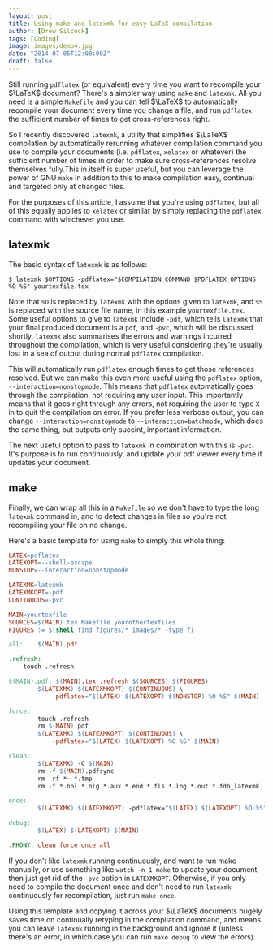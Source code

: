 ```yaml
---
layout: post
title: Using make and latexmk for easy LaTeX compilation
author: [Drew Silcock]
tags: [Coding]
image: images/demo4.jpg
date: "2014-07-05T12:00:00Z"
draft: false
---
```


Still running `pdflatex` (or equivalent) every time you want to recompile your $\LaTeX$ document? There's a simpler way using `make` and `latexmk`. All you need is a simple `Makefile` and you can tell $\LaTeX$ to automatically recompile your document every time you change a file, and run `pdflatex` the sufficient number of times to get cross-references right.

<!--more-->

So I recently discovered `latexmk`, a utility that simplifies $\LaTeX$ compilation by automatically rerunning whatever compilation command you use to compile your documents (i.e. `pdflatex`, `xelatex` or whatever) the sufficient number of times in order to make sure cross-references resolve themselves fully.This in itself is super useful, but you can leverage the power of GNU `make` in addition to this to make compilation easy, continual and targeted only at changed files.

For the purposes of this article, I assume that you're using `pdflatex`, but all of this equally applies to `xelatex` or similar by simply replacing the `pdflatex` command with whichever you use.

## latexmk

The basic syntax of `latexmk` is as follows:

```shell
$ latexmk $OPTIONS -pdflatex="$COMPILATION_COMMAND $PDFLATEX_OPTIONS %O %S" yourtexfile.tex
```

Note that `%O` is replaced by `latexmk` with the options given to `latexmk`, and `%S` is replaced with the source file name, in this example `yourtexfile.tex`. Some useful options to give to `latexmk` include `-pdf`, which tells `latexmk` that your final produced document is a `pdf`, and `-pvc`, which will be discussed shortly. `latexmk` also summarises the errors and warnings incurred throughout the compilation, which is very useful considering they're usually lost in a sea of output during normal `pdflatex` compilation.

This will automatically run `pdflatex` enough times to get those references resolved. But we can make this even more useful using the `pdflatex` option, `--interaction=nonstopmode`. This means that `pdflatex` automatically goes through the compilation, not requiring any user input. This importantly means that it goes right through any errors, not requiring the user to type `X` in to quit the compilation on error. If you prefer less verbose output, you can change `--interaction=nonstopmode` to `--interaction=batchmode`, which does the same thing, but outputs only succint, important information.

The next useful option to pass to `latexmk` in combination with this is `-pvc`. It's purpose is to run continuously, and update your pdf viewer every time it updates your document.

## make

Finally, we can wrap all this in a `Makefile` so we don't have to type the long `latexmk` command in, and to detect changes in files so you're not recompiling your file on no change.

Here's a basic template for using `make` to simply this whole thing:

```makefile
LATEX=pdflatex
LATEXOPT=--shell-escape
NONSTOP=--interaction=nonstopmode

LATEXMK=latexmk
LATEXMKOPT=-pdf
CONTINUOUS=-pvc

MAIN=yourtexfile
SOURCES=$(MAIN).tex Makefile yourothertexfiles
FIGURES := $(shell find figures/* images/* -type f)

all:    $(MAIN).pdf

.refresh:
    touch .refresh

$(MAIN).pdf: $(MAIN).tex .refresh $(SOURCES) $(FIGURES)
        $(LATEXMK) $(LATEXMKOPT) $(CONTINUOUS) \
            -pdflatex="$(LATEX) $(LATEXOPT) $(NONSTOP) %O %S" $(MAIN)

force:
        touch .refresh
        rm $(MAIN).pdf
        $(LATEXMK) $(LATEXMKOPT) $(CONTINUOUS) \
            -pdflatex="$(LATEX) $(LATEXOPT) %O %S" $(MAIN)

clean:
        $(LATEXMK) -C $(MAIN)
        rm -f $(MAIN).pdfsync
        rm -rf *~ *.tmp
        rm -f *.bbl *.blg *.aux *.end *.fls *.log *.out *.fdb_latexmk

once:
        $(LATEXMK) $(LATEXMKOPT) -pdflatex="$(LATEX) $(LATEXOPT) %O %S" $(MAIN)

debug:
        $(LATEX) $(LATEXOPT) $(MAIN)

.PHONY: clean force once all
```

If you don't like `latexmk` running continuously, and want to run make manually, or use something like `watch -n 1 make` to update your document, then just get rid of the `-pvc` option in `LATEXMKOPT`. Otherwise, if you only need to compile the document once and don't need to run `latexmk` continuously for recompilation, just run `make once`.

Using this template and copying it across your $\LaTeX$ documents hugely saves time on continually retyping in the compilation command, and means you can leave `latexmk` running in the background and ignore it (unless there's an error, in which case you can run `make debug` to view the errors).
